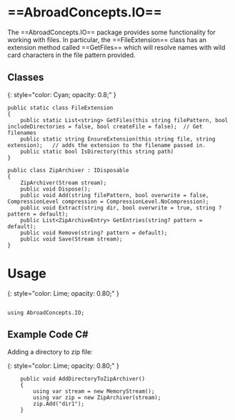 # ==AbroadConcepts.IO==

The ==AbroadConcepts.IO== package provides some functionality for working with files.   In particular, the ==FileExtension== class has an extension method called ==GetFiles== which will resolve names with wild card characters in the file pattern provided. 

## Classes
{: style="color: Cyan;  opacity: 0.8;" }

```
public static class FileExtension    
{
    public static List<string> GetFiles(this string filePattern, bool includeDirectories = false, bool createFile = false);  // Get filenames 
    public static string EnsureExtension(this string file, string extension);   // adds the extension to the filename passed in. 
    public static bool IsDirectory(this string path)
}

public class ZipArchiver : IDisposable
{
    ZipArchiver(Stream stream);
    public void Dispose();
    public void Add(string filePattern, bool overwrite = false, CompressionLevel compression = CompressionLevel.NoCompression);
    public void Extract(string dir, bool overwrite = true, string ? pattern = default);
    public List<ZipArchiveEntry> GetEntries(string? pattern = default);
    public void Remove(string? pattern = default);
    public void Save(Stream stream);
}
```

# Usage
{: style="color: Lime; opacity: 0.80;" }
```

using AbroadConcepts.IO;

```
## Example Code C#

Adding a directory to zip file:

{: style="color: Lime; opacity: 0.80;" }
```
    public void AddDirectoryToZipArchiver()
    {
        using var stream = new MemoryStream();
        using var zip = new ZipArchiver(stream);
        zip.Add("dir1");
    }

```



